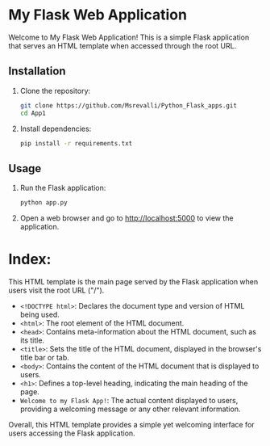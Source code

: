 # My Flask Web Application

Welcome to My Flask Web Application! This is a simple Flask application that serves an HTML template when accessed through the root URL.

## Installation

1. Clone the repository:

    ```bash
    git clone https://github.com/Msrevalli/Python_Flask_apps.git
    cd App1
    ```

2. Install dependencies:

    ```bash
    pip install -r requirements.txt
    ```

## Usage

1. Run the Flask application:

    ```bash
    python app.py
    ```

2. Open a web browser and go to [http://localhost:5000](http://localhost:5000) to view the application.

# Index:

This HTML template is the main page served by the Flask application when users visit the root URL ("/").

- `<!DOCTYPE html>`: Declares the document type and version of HTML being used.
- `<html>`: The root element of the HTML document.
- `<head>`: Contains meta-information about the HTML document, such as its title.
- `<title>`: Sets the title of the HTML document, displayed in the browser's title bar or tab.
- `<body>`: Contains the content of the HTML document that is displayed to users.
- `<h1>`: Defines a top-level heading, indicating the main heading of the page.
- `Welcome to my Flask App!`: The actual content displayed to users, providing a welcoming message or any other relevant information.

Overall, this HTML template provides a simple yet welcoming interface for users accessing the Flask application.


